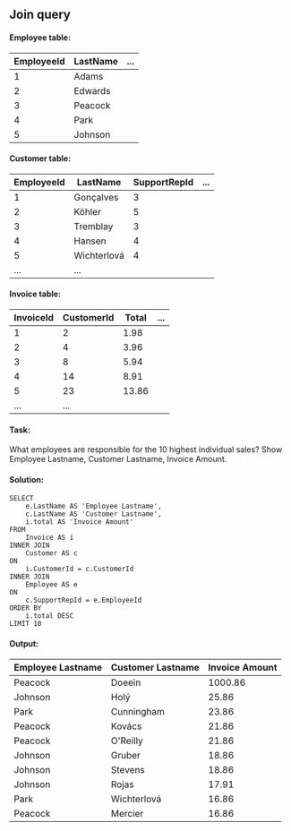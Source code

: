 ## Join query

#### Employee table:

| EmployeeId | LastName | ... |
|------------|----------|-----|
| 1          | Adams    |     |
| 2          | Edwards  |     |
| 3          | Peacock  |     |
| 4          | Park     |     |
| 5          | Johnson  |     |

#### Customer table:

| EmployeeId | LastName    | SupportRepId | ... |
|------------|-------------|--------------|-----|
| 1          | Gonçalves   | 3            |     |
| 2          | Köhler      | 5            |     |
| 3          | Tremblay    | 3            |     |
| 4          | Hansen      | 4            |     |
| 5          | Wichterlová | 4            |     |
| ...        | ...         |              |     |

#### Invoice table:

| InvoiceId | CustomerId | Total | ... |
|-----------|------------|-------|-----|
| 1         | 2          | 1.98  |     |
| 2         | 4          | 3.96  |     |
| 3         | 8          | 5.94  |     |
| 4         | 14         | 8.91  |     |
| 5         | 23         | 13.86 |     |
| ...       | ...        |       |     |

#### Task:

What employees are responsible for the 10 highest individual sales?
Show Employee Lastname, Customer Lastname, Invoice Amount.

#### Solution:
```
SELECT
	e.LastName AS 'Employee Lastname',
	c.LastName AS 'Customer Lastname',
	i.total AS 'Invoice Amount'
FROM
	Invoice AS i
INNER JOIN
	Customer AS c
ON
	i.CustomerId = c.CustomerId
INNER JOIN
	Employee AS e
ON
	c.SupportRepId = e.EmployeeId
ORDER BY
	i.total DESC
LIMIT 10
```

#### Output:

| Employee Lastname | Customer Lastname | Invoice Amount |
|-------------------|-------------------|----------------|
| Peacock           | Doeein            | 1000.86        |
| Johnson           | Holý              | 25.86          |
| Park              | Cunningham        | 23.86          |
| Peacock           | Kovács            | 21.86          |
| Peacock           | O'Reilly          | 21.86          |
| Johnson           | Gruber            | 18.86          |
| Johnson           | Stevens           | 	18.86         |
| Johnson           | Rojas             | 17.91          |
| Park              | Wichterlová       | 	16.86         |
| Peacock           | Mercier           | 16.86          |